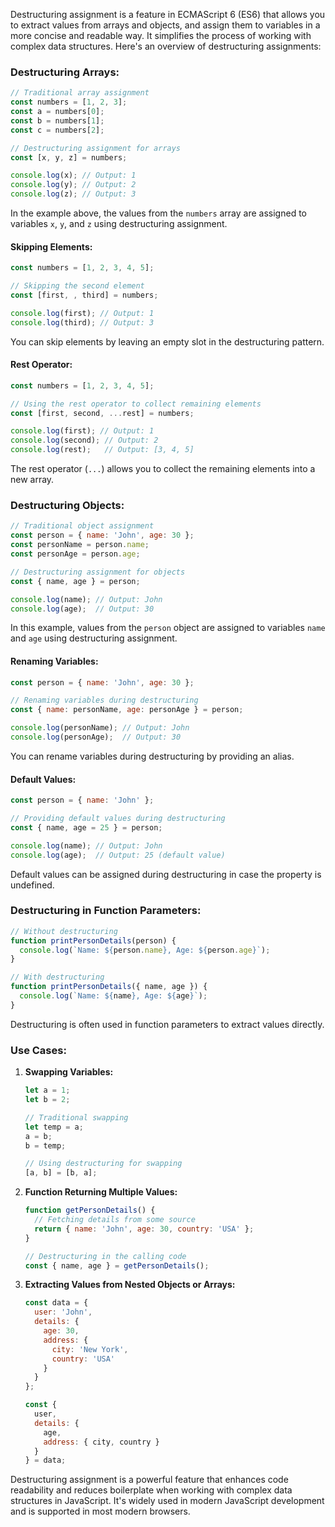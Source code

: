 Destructuring assignment is a feature in ECMAScript 6 (ES6) that allows you to extract values from arrays and objects, and assign them to variables in a more concise and readable way. It simplifies the process of working with complex data structures. Here's an overview of destructuring assignments:

### Destructuring Arrays:

```javascript
// Traditional array assignment
const numbers = [1, 2, 3];
const a = numbers[0];
const b = numbers[1];
const c = numbers[2];

// Destructuring assignment for arrays
const [x, y, z] = numbers;

console.log(x); // Output: 1
console.log(y); // Output: 2
console.log(z); // Output: 3
```

In the example above, the values from the `numbers` array are assigned to variables `x`, `y`, and `z` using destructuring assignment.

#### Skipping Elements:

```javascript
const numbers = [1, 2, 3, 4, 5];

// Skipping the second element
const [first, , third] = numbers;

console.log(first); // Output: 1
console.log(third); // Output: 3
```

You can skip elements by leaving an empty slot in the destructuring pattern.

#### Rest Operator:

```javascript
const numbers = [1, 2, 3, 4, 5];

// Using the rest operator to collect remaining elements
const [first, second, ...rest] = numbers;

console.log(first); // Output: 1
console.log(second); // Output: 2
console.log(rest);   // Output: [3, 4, 5]
```

The rest operator (`...`) allows you to collect the remaining elements into a new array.

### Destructuring Objects:

```javascript
// Traditional object assignment
const person = { name: 'John', age: 30 };
const personName = person.name;
const personAge = person.age;

// Destructuring assignment for objects
const { name, age } = person;

console.log(name); // Output: John
console.log(age);  // Output: 30
```

In this example, values from the `person` object are assigned to variables `name` and `age` using destructuring assignment.

#### Renaming Variables:

```javascript
const person = { name: 'John', age: 30 };

// Renaming variables during destructuring
const { name: personName, age: personAge } = person;

console.log(personName); // Output: John
console.log(personAge);  // Output: 30
```

You can rename variables during destructuring by providing an alias.

#### Default Values:

```javascript
const person = { name: 'John' };

// Providing default values during destructuring
const { name, age = 25 } = person;

console.log(name); // Output: John
console.log(age);  // Output: 25 (default value)
```

Default values can be assigned during destructuring in case the property is undefined.

### Destructuring in Function Parameters:

```javascript
// Without destructuring
function printPersonDetails(person) {
  console.log(`Name: ${person.name}, Age: ${person.age}`);
}

// With destructuring
function printPersonDetails({ name, age }) {
  console.log(`Name: ${name}, Age: ${age}`);
}
```

Destructuring is often used in function parameters to extract values directly.

### Use Cases:

1. **Swapping Variables:**
   ```javascript
   let a = 1;
   let b = 2;

   // Traditional swapping
   let temp = a;
   a = b;
   b = temp;

   // Using destructuring for swapping
   [a, b] = [b, a];
   ```

2. **Function Returning Multiple Values:**
   ```javascript
   function getPersonDetails() {
     // Fetching details from some source
     return { name: 'John', age: 30, country: 'USA' };
   }

   // Destructuring in the calling code
   const { name, age } = getPersonDetails();
   ```

3. **Extracting Values from Nested Objects or Arrays:**
   ```javascript
   const data = {
     user: 'John',
     details: {
       age: 30,
       address: {
         city: 'New York',
         country: 'USA'
       }
     }
   };

   const {
     user,
     details: {
       age,
       address: { city, country }
     }
   } = data;
   ```

Destructuring assignment is a powerful feature that enhances code readability and reduces boilerplate when working with complex data structures in JavaScript. It's widely used in modern JavaScript development and is supported in most modern browsers.